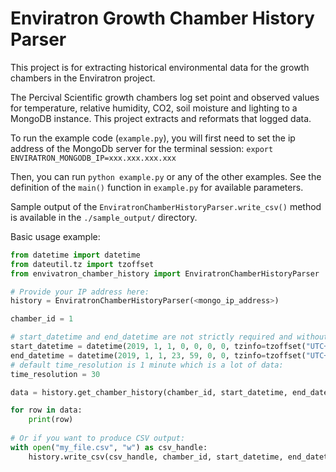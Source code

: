 # Enviratron Growth Chamber History Parser

This project is for extracting historical environmental data for the growth chambers in the Enviratron project. 

The Percival Scientific growth chambers log set point and observed values for temperature, relative humidity, CO2, soil moisture and lighting
to a MongoDB instance. This project extracts and reformats that logged data.


To run the example code (`example.py`), you will first need to set the ip address of the MongoDb server for the terminal session: `export ENVIRATRON_MONGODB_IP=xxx.xxx.xxx.xxx`

Then, you can run `python example.py` or any of the other examples. See the definition of the `main()` function in `example.py` for available parameters.


Sample output of the `EnviratronChamberHistoryParser.write_csv()` method is available in the `./sample_output/` directory.

Basic usage example:
```python
from datetime import datetime
from dateutil.tz import tzoffset
from envivatron_chamber_history import EnviratronChamberHistoryParser

# Provide your IP address here:
history = EnviratronChamberHistoryParser(<mongo_ip_address>)

chamber_id = 1

# start_datetime and end_datetime are not strictly required and without them the default will be all data:
start_datetime = datetime(2019, 1, 1, 0, 0, 0, 0, tzinfo=tzoffset("UTC+0", 0))
end_datetime = datetime(2019, 1, 1, 23, 59, 0, 0, tzinfo=tzoffset("UTC+0", 0))
# default time_resolution is 1 minute which is a lot of data:
time_resolution = 30

data = history.get_chamber_history(chamber_id, start_datetime, end_datetime, time_resolution)

for row in data:
    print(row)
    
# Or if you want to produce CSV output:
with open("my_file.csv", "w") as csv_handle:
    history.write_csv(csv_handle, chamber_id, start_datetime, end_datetime, time_resolution)
    
```

 